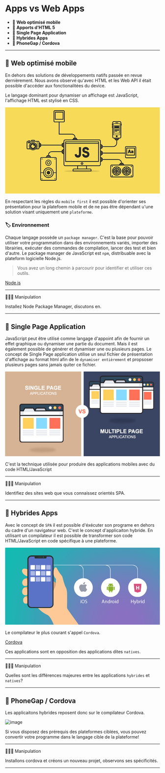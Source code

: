 # Apps vs Web Apps

*  🔖 **Web optimisé mobile**
*  🔖 **Apports d'HTML 5**
*  🔖 **Single Page Application**
*  🔖 **Hybrides Apps**
*  🔖 **PhoneGap / Cordova**

___

## 📑 Web optimisé mobile

En dehors des solutions de développements natifs passée en revue dernièrement. Nous avons observé qu'avec HTML et les Web API il était possible d'accéder aux fonctionalitées du device.

Le langage dominant pour dynamiser un affichage est JavaScript, l'affichage HTML est stylisé en CSS.

![image](./resources/javascript.png)

En respectant les règles du `mobile first` il est possible d'orienter ses présentation pour la platefoem mobile et de ne pas être dépendant u'une solution visant uniquement une `plateforme`.

### 🏷️ **Environnement**

Chaque langage possède un `package manager`. C'est la base pour pouvoir utiliser votre programmation dans des environnements variés, importer des librairies, exécuter des commandes de compilation, lancer des test et bien d'autre. Le package manager de JavaScript est `npm`, distribuable avec la plateform logicielle Node.js.

> Vous avez un long chemin à parcourir pour identifier et utiliser ces outils.

[Node.js](https://nodejs.org/en/)

___


👨🏻‍💻 Manipulation

Installez Node Package Manager, discutons en.

___

## 📑 Single Page Application

JavaScript peut être utilisé comme langage d'appoint afin de fournir un effet graphique ou dynamiser une partie du document. Mais il est également possible de générer et dynamiser une ou plusieurs pages. Le concept de Single Page application utilise un seul fichier de présentation d'affichage au format html afin de le `dynamiser entièrement` et propsoser plusieurs pages sans jamais quiter ce fichier.

![image](./resources/spavsmpa.jpg)

C'est la technique utilisée pour produire des applications mobiles avec du code HTML/JavaScript

___

👨🏻‍💻 Manipulation

Identifiez des sites web que vous connaissez orientés SPA.

___

## 📑 Hybrides Apps

Avec le concept de `SPA` il est possible d'éxécuter son programe en dehors du cadre d'un navigateur web. C'est le concept d'applicaiton hybride. En utilisant un compilateur il est possible de transformer son code HTML/JavaScript en code spécifique à une plateforme.

![image](https://raw.githubusercontent.com/seeren-training/Ionic/master/wiki/resources/hybrid.jpg)

Le compilateur le plus courant s'appel `Cordova`.

[Cordova](https://cordova.apache.org/)

Ces applications sont en opposition des applications dites `natives`.

___

👨🏻‍💻 Manipulation

Quelles sont les différences majeures entre les applications `hybrides` et `natives`?

___

## 📑 PhoneGap / Cordova

Les applicaitons hybrides reposent donc sur le compilateur Cordova.

![image](https://raw.githubusercontent.com/seeren-training/Cordova/master/wiki/resources/cordova.png)

Si vous disposez des prérequis des plateformes ciblées, vous pouvez convertir votre programme dans le langage cible de la plateforme!

___

👨🏻‍💻 Manipulation

Installons cordova et créons un nouveau projet, observons ses spécificités.

___